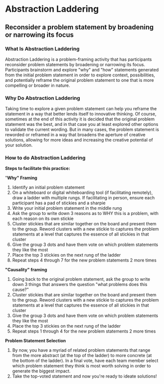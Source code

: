 # Abstraction Laddering
## Reconsider a problem statement by broadening or narrowing its focus

### What Is Abstraction Laddering

Abstraction Laddering is a problem-framing activity that has participants reconsider problem statements by broadening or narrowing its focus. Participants brainstorm and explore "why" and "how" statements generated from the initial problem statement in order to explore context, possibilities, and potentially reframe the original problem statement to one that is more compelling or broader in nature.

### Why Do Abstraction Laddering

Taking time to explore a given problem statement can help you reframe the statement in a way that better lends itself to innovative thinking. Of course, sometimes at the end of this activity it is decided that the original problem statement was the best, and in that case you at least explored other options to validate the current wording. But in many cases, the problem statement is reworded or reframed in a way that broadens the aperture of creative solutions, allowing for more ideas and increasing the creative potential of your solution.

### How to do Abstraction Laddering

**Steps to facilitate this practice:**

"**Why" Framing**

1. Identify an initial problem statement
2. On a whiteboard or digital whiteboarding tool (if facilitating remotely), draw a ladder with multiple rungs. If facilitating in person, ensure each participant has a pad of stickies and a sharpie
3. Write your initial problem statement in the middle rung
4. Ask the group to write down 3 reasons as to WHY this is a problem, with each reason on its own stickie
5. Cluster stickies that are similar together on the board and present them to the group. Reword clusters with a new stickie to captures the problem statements at a level that captures the essence of all stickies in that cluster
6. Give the group 3 dots and have them vote on which problem statements they like the most
7. Place the top 3 stickies on the next rung of the ladder
8. Repeat steps 4 through 7 for the new problem statements 2 more times

**"Causality" framing**

1. Going back to the original problem statement, ask the group to write down 3 things that answers the question "what problems does this cause?"
2. Cluster stickies that are similar together on the board and present them to the group. Reword clusters with a new stickie to captures the problem statements at a level that captures the essence of all stickies in that cluster
3. Give the group 3 dots and have them vote on which problem statements they like the most
4. Place the top 3 stickies on the next rung of the ladder
5. Repeat steps 1 through 4 for the new problem statements 2 more times

**Problem Statement Selection**

1. By now, you have a myriad of related problem statements that range from the more abstract (at the top of the ladder) to more concrete (at the bottom of the ladder). In a final vote, have each team member select which problem statement they think is most worth solving in order to generate the biggest impact.
2. Take the top-voted statement and now you're ready to ideate solutions!
